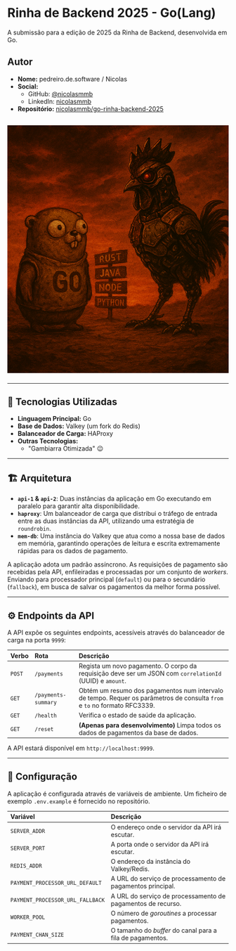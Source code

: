 # Rinha de Backend 2025 -  Go(Lang)

A submissão para a edição de 2025 da Rinha de Backend, desenvolvida em Go.

## Autor

-   **Nome:** pedreiro.de.software / Nicolas
-   **Social:**
    -   GitHub: [@nicolasmmb](https://github.com/nicolasmmb)
    -   LinkedIn: [nicolasmmb](https://www.linkedin.com/in/nicolasmmb)
-   **Repositório:** [nicolasmmb/go-rinha-backend-2025](https://github.com/nicolasmmb/go-rinha-backend-2025)

![Alt text](./docs/img.png "Optional Title")
---

---

## 🚀 Tecnologias Utilizadas

-   **Linguagem Principal:** Go
-   **Base de Dados:** Valkey (um fork do Redis)
-   **Balanceador de Carga:** HAProxy
-   **Outras Tecnologias:**
    -   "Gambiarra Otimizada" 😉

---

## 🏗️ Arquitetura

-   **`api-1` & `api-2`**: Duas instâncias da aplicação em Go executando em paralelo para garantir alta disponibilidade.
-   **`haproxy`**: Um balanceador de carga que distribui o tráfego de entrada entre as duas instâncias da API, utilizando uma estratégia de `roundrobin`.
-   **`mem-db`**: Uma instância do Valkey que atua como a nossa base de dados em memória, garantindo operações de leitura e escrita extremamente rápidas para os dados de pagamento.

A aplicação adota um padrão assíncrono. As requisições de pagamento são recebidas pela API, enfileiradas e processadas por um conjunto de *workers*. Enviando para processador principal (`default`) ou para o secundário (`fallback`), em busca de salvar os pagamentos da melhor forma possível.

---

## ⚙️ Endpoints da API

A API expõe os seguintes endpoints, acessíveis através do balanceador de carga na porta `9999`:

| Verbo  | Rota                  | Descrição                                                                                               |
| :----- | :-------------------- | :------------------------------------------------------------------------------------------------------ |
| `POST` | `/payments`           | Regista um novo pagamento. O corpo da requisição deve ser um JSON com `correlationId` (UUID) e `amount`. |
| `GET`  | `/payments-summary`   | Obtém um resumo dos pagamentos num intervalo de tempo. Requer os parâmetros de consulta `from` e `to` no formato RFC3339. |
| `GET`  | `/health`             | Verifica o estado de saúde da aplicação.                                                                |
| `GET`  | `/reset`              | **(Apenas para desenvolvimento)** Limpa todos os dados de pagamentos da base de dados.                   |


A API estará disponível em `http://localhost:9999`.

---

## 🔧 Configuração

A aplicação é configurada através de variáveis de ambiente. Um ficheiro de exemplo `.env.example` é fornecido no repositório.

| Variável                             | Descrição                                         |
| :----------------------------------- | :------------------------------------------------ |
| `SERVER_ADDR`                        | O endereço onde o servidor da API irá escutar.      |
| `SERVER_PORT`                        | A porta onde o servidor da API irá escutar.         |
| `REDIS_ADDR`                         | O endereço da instância do Valkey/Redis.          |
| `PAYMENT_PROCESSOR_URL_DEFAULT`      | A URL do serviço de processamento de pagamentos principal. |
| `PAYMENT_PROCESSOR_URL_FALLBACK`     | A URL do serviço de processamento de pagamentos de recurso. |
| `WORKER_POOL`                        | O número de *goroutines* a processar pagamentos.  |
| `PAYMENT_CHAN_SIZE`                  | O tamanho do *buffer* do canal para a fila de pagamentos. |
